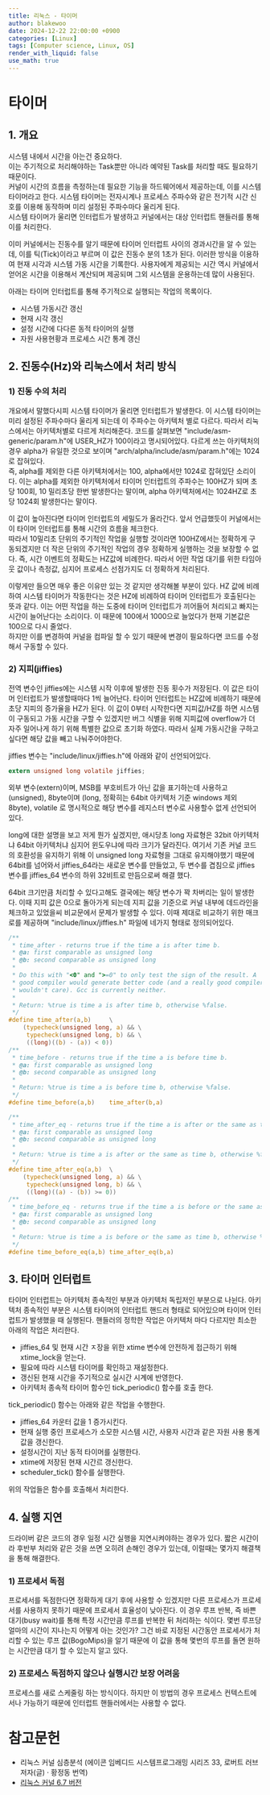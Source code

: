 ```yaml
---
title: 리눅스 - 타이머
author: blakewoo
date: 2024-12-22 22:00:00 +0900
categories: [Linux]
tags: [Computer science, Linux, OS] 
render_with_liquid: false
use_math: true
---
```


# 타이머

## 1. 개요
시스템 내에서 시간을 아는건 중요하다.  
이는 주기적으로 처리해야하는 Task뿐만 아니라 예약된 Task를 처리할 때도 필요하기 때문이다.    
커널이 시간의 흐름을 측정하는데 필요한 기능을 하드웨어에서 제공하는데, 이를 시스템 타이머라고 한다.
시스템 타이머는 전자시계나 프로세스 주파수와 같은 전기적 시간 신호를 이용해 동작하며 미리 설정된 주파수마다 울리게 된다.   
시스템 타이머가 울리면 인터럽트가 발생하고 커널에서는 대상 인터럽트 핸들러를 통해 이를 처리한다.

이미 커널에서는 진동수를 알기 때문에 타이머 인터럽트 사이의 경과시간을 알 수 있는데, 이를 틱(Tick)이라고 부르며 이 값은 진동수
분의 1초가 된다. 이러한 방식을 이용하여 현재 시각과 시스템 가동 시간을 기록한다.
사용자에게 제공되는 시간 역시 커널에서 얻어온 시간을 이용해서 계산되며 제공되며 그외 시스템을 운용하는데 많이 사용된다.

아래는 타이머 인터럽트를 통해 주기적으로 실행되는 작업의 목록이다.

- 시스템 가동시간 갱신
- 현재 시각 갱신
- 설정 시간에 다다른 동적 타이머의 실행
- 자원 사용현황과 프로세스 시간 통계 갱신

## 2. 진동수(Hz)와 리눅스에서 처리 방식
### 1) 진동 수의 처리
개요에서 말했다시피 시스템 타이머가 울리면 인터럽트가 발생한다. 이 시스템 타이머는 미리 설정된 주파수마다 울리게 되는데 이 주파수는
아키텍처 별로 다르다. 따라서 리눅스에서는 아키텍처별로 다르게 처리해준다.
코드를 살펴보면 "include/asm-generic/param.h"에 USER_HZ가 100이라고 명시되어있다.
다르게 쓰는 아키텍처의 경우 alpha가 유일한 것으로 보이며 "arch/alpha/include/asm/param.h"에는 1024로 잡혀있다.   
즉, alpha를 제외한 다른 아키텍처에서는 100, alpha에서만 1024로 잡혀있단 소리이다.
이는 alpha를 제외한 아키텍처에서 타이머 인터럽트의 주파수는 100HZ가 되며 초당 100회, 10 밀리초당 한번 발생한다는 말이며,
alpha 아키텍처에서는 1024HZ로 초당 1024회 발생한다는 말이다.

이 값이 높아진다면 타이머 인터럽트의 세밀도가 올라간다. 앞서 언급했듯이 커널에서는 이 타이머 인터럽트를 통해 시간의 흐름을 체크한다.   
따라서 10밀리초 단위의 주기적인 작업을 실행할 것이라면 100HZ에서는 정확하게 구동되겠지만 더 작은 단위의 주기적인 작업의 경우 정확하게
실행하는 것을 보장할 수 없다. 즉, 시간 이벤트의 정확도는 HZ값에 비례한다. 따라서 어떤 작업 대기를 위한 타임아웃 값이나 측정값,
심지어 프로세스 선점가지도 더 정확하게 처리된다.

이렇게만 들으면 매우 좋은 이유만 있는 것 같지만 생각해볼 부분이 있다. HZ 값에 비례하여 시스템 타이머가 작동한다는 것은
HZ에 비례하여 타이머 인터럽트가 호출된다는 뜻과 같다. 이는 어떤 작업을 하는 도중에 타이머 인터럽트가 끼어들어 처리되고 빠지는 시간이 늘어난다는
소리이다. 이 때문에 100에서 1000으로 늘었다가 현재 기본값은 100으로 다시 줄었다.   
하지만 이를 변경하여 커널을 컴파일 할 수 있기 때문에 변경이 필요하다면 코드를 수정해서 구동할 수 있다.

### 2) 지피(jiffies)
전역 변수인 jiffies에는 시스템 시작 이후에 발생한 진동 횟수가 저장된다. 이 값은 타이머 인터럽트가 발생할때마다
1씩 늘어난다. 타이머 인터럽트는 HZ값에 비례하기 때문에 초당 지피의 증가율을 HZ가 된다. 이 값이 0부터 시작한다면 지피값/HZ를 하면
시스템이 구동되고 가동 시간을 구할 수 있겠지만 버그 식별을 위해 지피값에 overflow가 더 자주 일어나게 하기 위해 특별한 값으로 초기화 하였다.
따라서 실제 가동시간을 구하고 싶다면 해당 값을 빼고 나눠주어야한다.

jiffies 변수는 "include/linux/jiffies.h"에 아래와 같이 선언되어있다.

```c
extern unsigned long volatile jiffies;
```

외부 변수(extern)이며, MSB를 부호비트가 아닌 값을 표기하는데 사용하고(unsigned),
8byte이며 (long, 정확히는 64bit 아키텍처 기준 windows 제외 8byte), volatile 로 명시적으로 해당 변수를
레지스터 변수로 사용할수 없게 선언되어있다.

long에 대한 설명을 보고 저게 뭔가 싶겠지만, 애시당초 long 자료형은 32bit 아키텍처냐 64bit 아키텍처냐 심지어 윈도우냐에 따라
크기가 달라진다. 여기서 기존 커널 코드의 호환성을 유지하기 위해 이 unsigned long 자료형을 그대로 유지해야했기 때문에 64bit를 넘어와서
jiffies_64라는 새로운 변수를 만들었고, 두 변수를 겹침으로 jiffies 변수를 jiffies_64 변수의 하위 32비트로 만듬으로써 해결 했다.

64bit 크기만큼 처리할 수 있다고해도 결국에는 해당 변수가 꽉 차버리는 일이 발생한다. 이때 지피 값은 0으로 돌아가게 되는데 지피 값을 기준으로
커널 내부에 데드라인을 체크하고 있었을씨 비교문에서 문제가 발생할 수 있다.
이때 제대로 비교하기 위한 매크로를 제공하며 "include/linux/jiffies.h" 파일에 네가지 형태로 정의되어있다.

```c
/**
 * time_after - returns true if the time a is after time b.
 * @a: first comparable as unsigned long
 * @b: second comparable as unsigned long
 *
 * Do this with "<0" and ">=0" to only test the sign of the result. A
 * good compiler would generate better code (and a really good compiler
 * wouldn't care). Gcc is currently neither.
 *
 * Return: %true is time a is after time b, otherwise %false.
 */
#define time_after(a,b)		\
	(typecheck(unsigned long, a) && \
	 typecheck(unsigned long, b) && \
	 ((long)((b) - (a)) < 0))
/**
 * time_before - returns true if the time a is before time b.
 * @a: first comparable as unsigned long
 * @b: second comparable as unsigned long
 *
 * Return: %true is time a is before time b, otherwise %false.
 */
#define time_before(a,b)	time_after(b,a)

/**
 * time_after_eq - returns true if the time a is after or the same as time b.
 * @a: first comparable as unsigned long
 * @b: second comparable as unsigned long
 *
 * Return: %true is time a is after or the same as time b, otherwise %false.
 */
#define time_after_eq(a,b)	\
	(typecheck(unsigned long, a) && \
	 typecheck(unsigned long, b) && \
	 ((long)((a) - (b)) >= 0))
/**
 * time_before_eq - returns true if the time a is before or the same as time b.
 * @a: first comparable as unsigned long
 * @b: second comparable as unsigned long
 *
 * Return: %true is time a is before or the same as time b, otherwise %false.
 */
#define time_before_eq(a,b)	time_after_eq(b,a)
```

## 3. 타이머 인터럽트
타이머 인터럽트는 아키텍처 종속적인 부분과 아키텍처 독립저인 부분으로 나뉜다.
아키텍처 종속적인 부분은 시스템 타이머의 인터럽트 핸드러 형태로 되어있으며 타이머 인터럽트가 발생했을 때 실행된다.
핸들러의 정학한 작업은 아키텍처 마다 다르지만 최소한 아래의 작업은 처리한다.

- jiffies_64 및 현재 시간 ㅈ장을 위한 xtime 변수에 안전하게 접근하기 위해 xtime_lock을 얻는다.
- 필요에 따라 시스템 타이머를 확인하고 재설정한다.
- 갱신된 현재 시간을 주기적으로 실시간 시계에 반영한다.
- 아키텍처 종속적 타이머 함수인 tick_periodic() 함수를 호출 한다.

tick_periodic() 함수는 아래와 같은 작업을 수행한다.

- jiffies_64 카운터 값을 1 증가시킨다.
- 현재 실행 중인 프로세스가 소모한 시스템 시간, 사용자 시간과 같은 자원 사용 통계값을 갱신한다.
- 설정시간이 지난 동적 타이머를 실행한다.
- xtime에 저장된 현재 시간르 갱신한다.
- scheduler_tick() 함수를 실행한다.

위의 작업들은 함수를 호출해서 처리한다.

## 4. 실행 지연
드라이버 같은 코드의 경우 일정 시간 실행을 지연시켜야하는 경우가 있다. 짧은 시간이라 후반부 처리와 같은
것을 쓰면 오히려 손해인 경우가 있는데, 이럴때는 몇가지 해결책을 통해 해결한다.

### 1) 프로세서 독점
프로세서를 독점한다면 정확하게 대기 후에 사용할 수 있겠지만  다른 프로세스가 프로세서를 사용하지 못하기 때문에 프로세서 효율성이 낮아진다.
이 경우 루프 반복, 즉 바쁜 대기(busy wait)를 통해 특정 시간만큼 루프를 반복한 뒤 처리하는 식이다.
몇번 루프당 얼마의 시간이 지나는지 어떻게 아는 것인가?
그건 바로 지정된 시간동안 프로세서가 처리할 수 있는 루프 값(BogoMips)을 알기 때문에 이 값을
통해 몇번의 루프를 돌면 원하는 시간만큼 대기 할 수 있는지 알고 있다.

### 2) 프로세스 독점하지 않으나 실행시간 보장 어려움
프로세스를 새로 스케줄링 하는 방식이다. 하지만 이 방법의 경우 프로세스 컨텍스트에서나 가능하기 때문에 인터럽트 핸들러에서는 사용할 수 없다.



# 참고문헌
- 리눅스 커널 심층분석 (에이콘 임베디드 시스템프로그래밍 시리즈 33,  로버트 러브 저자(글) · 황정동 번역)
- [리눅스 커널 6.7 버전](https://www.kernel.org/pub/linux/kernel/v6.x/linux-6.6.7.tar.gz)
